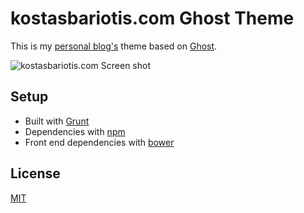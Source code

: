 # kostasbariotis.com Ghost Theme

This is my [personal blog's](https://kostasbariotis.com) theme based on [Ghost](http://getghost.org).

![kostasbariotis.com Screen shot](https://raw.githubusercontent.com/kbariotis/kostasbariotis.com/master/ss.png)

## Setup

* Built with [Grunt](http://gruntjs.com)
* Dependencies with [npm](https://npmjs.com)
* Front end dependencies with [bower](https://bower.io)

## License

[MIT](https://github.com/kbariotis/kostasbariotis.com/blob/master/LICENSE.md)
